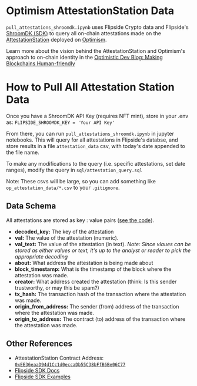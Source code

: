 # Optimism AttestationStation Data
`pull_attestations_shroomdk.ipynb` uses Flipside Crypto data and Flipside's [ShroomDK (SDK)](https://sdk.flipsidecrypto.xyz/shroomdk) to query all on-chain attestations made on the [AttestationStation](https://community.optimism.io/docs/governance/attestation-station/) deployed on [Optimism](https://www.optimism.io/).

Learn more about the vision behind the AttestationStation and Optimism's approach to on-chain identity in the [Optimistic Dev Blog: Making Blockchains Human-friendly](https://dev.optimism.io/making-blockchains-human-friendly/)



# How to Pull All Attestation Station Data
Once you have a ShroomDK API Key (requires NFT mint), store in your .env as:
` FLIPSIDE_SHROOMDK_KEY = 'Your API Key' `

From there, you can run `pull_attestations_shroomdk.ipynb` in jupyter notebooks. This will query for all attestations in Flipside's databse, and store results in a file `attestation_data` csv, with today's date appended to the file name.

To make any modifications to the query (i.e. specific attestations, set date ranges), modify the query in `sql/attestation_query.sql`

Note: These csvs will be large, so you can add something like `op_attestation_data/*.csv` to your `.gitignore`.

## Data Schema
All attestations are stored as key : value pairs ([see the code](https://community.optimism.io/docs/governance/attestation-station/#attestationcreated)).

- **decoded_key:** The key of the attestation
- **val:** The value of the attestation (numeric).
- **val_text:** The value of the attestation (in text).
*Note: Since vlaues can be stored as either values or text, it's up to the analyst or reader to pick the appropriate decoding*
- **about:** What address the attestation is being made about
- **block_timestamp:** What is the timestamp of the block where the attestation was made.
- **creator:** What address created the attestation (think: Is this sender trustworthy, or may this be spam?)
- **tx_hash:** The transaction hash of the transaction where the attestation was made.
- **origin_from_address:** The sender (from) address of the transaction where the attestation was made.
- **origin_to_address:** The contract (to) address of the transaction where the attestation was made.

## Other References
- AttestationStation Contract Address: [`0xEE36eaaD94d1Cc1d0eccaDb55C38bFfB6Be06C77`](https://optimistic.etherscan.io/address/0xEE36eaaD94d1Cc1d0eccaDb55C38bFfB6Be06C77)
- [Flipside SDK Docs](https://docs.flipsidecrypto.com/shroomdk-sdk/get-started)
- [Flipside SDK Examples](https://github.com/FlipsideCrypto/sdk)
